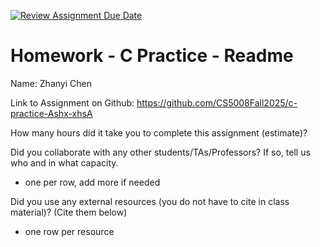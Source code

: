 [![Review Assignment Due Date](https://classroom.github.com/assets/deadline-readme-button-22041afd0340ce965d47ae6ef1cefeee28c7c493a6346c4f15d667ab976d596c.svg)](https://classroom.github.com/a/CbzfTysD)

# Homework - C Practice - Readme

Name: Zhanyi Chen

Link to Assignment on Github: https://github.com/CS5008Fall2025/c-practice-Ashx-xhsA

How many hours did it take you to complete this assignment (estimate)?

Did you collaborate with any other students/TAs/Professors? If so, tell us who and in what capacity.

- one per row, add more if needed

Did you use any external resources (you do not have to cite in class material)? (Cite them below)

- one row per resource
